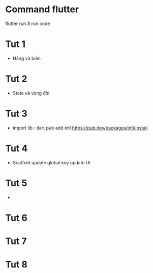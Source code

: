 # Command flutter
flutter run # run code

# Tut 1
- Hằng và biến


# Tut 2
- State và vòng đời

# Tut 3
- import lib : dart pub add intl https://pub.dev/packages/intl/install

# Tut 4
- Scaffold update global key update UI 


# Tut 5
-

# Tut 6

# Tut 7

# Tut 8



